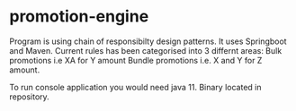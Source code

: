 # promotion-engine
Program is using chain of responsibilty design patterns.
It uses Springboot and Maven.
Current rules has been categorised into 3 differnt areas:
Bulk promotions i.e XA for Y amount
Bundle promotions i.e. X and Y for Z amount.

To run console application you would need java 11. Binary located in repository.

